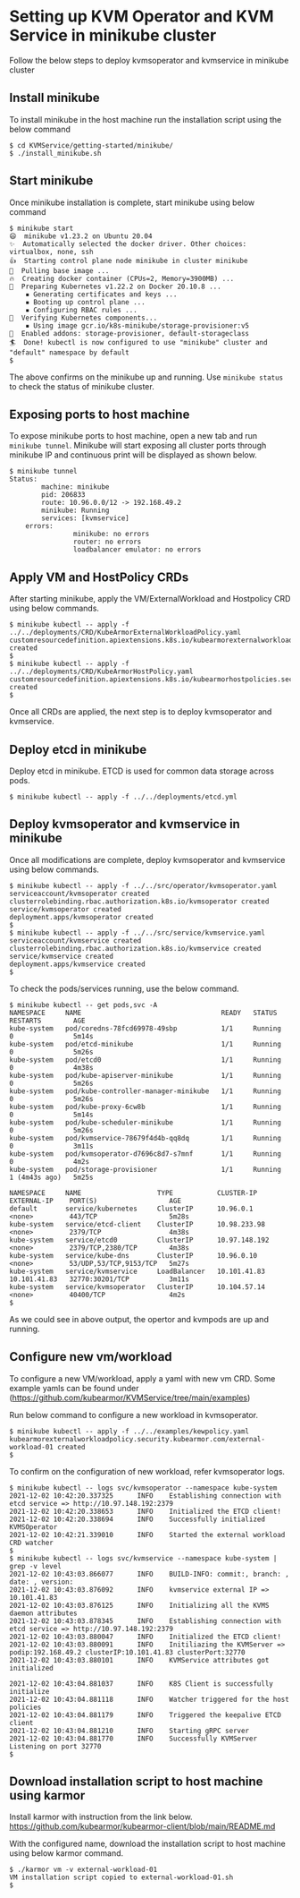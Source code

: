 # Setting up KVM Operator and KVM Service in minikube cluster
Follow the below steps to deploy kvmsoperator and kvmservice in minikube cluster

## Install minikube
To install minikube in the host machine run the installation script using the below command

```
$ cd KVMService/getting-started/minikube/
$ ./install_minikube.sh
```

## Start minikube
Once minikube installation is complete, start minikube using below command

```
$ minikube start
😄  minikube v1.23.2 on Ubuntu 20.04
✨  Automatically selected the docker driver. Other choices: virtualbox, none, ssh
👍  Starting control plane node minikube in cluster minikube
🚜  Pulling base image ...
🔥  Creating docker container (CPUs=2, Memory=3900MB) ...
🐳  Preparing Kubernetes v1.22.2 on Docker 20.10.8 ...
    ▪ Generating certificates and keys ...
    ▪ Booting up control plane ...
    ▪ Configuring RBAC rules ...
🔎  Verifying Kubernetes components...
    ▪ Using image gcr.io/k8s-minikube/storage-provisioner:v5
🌟  Enabled addons: storage-provisioner, default-storageclass
🏄  Done! kubectl is now configured to use "minikube" cluster and "default" namespace by default
$ 
```

The above confirms on the minikube up and running. 
Use `minikube status` to check the status of minikube cluster.

## Exposing ports to host machine
To expose minikube ports to host machine, open a new tab and run `minikube tunnel`.
Minikube will start exposing all cluster ports through minikube IP and continuous print will be displayed as shown below.

```
$ minikube tunnel
Status:
        machine: minikube
        pid: 206833
        route: 10.96.0.0/12 -> 192.168.49.2
        minikube: Running
        services: [kvmservice]
    errors: 
                minikube: no errors
                router: no errors
                loadbalancer emulator: no errors
```

## Apply VM and HostPolicy CRDs
After starting minikube, apply the VM/ExternalWorkload and Hostpolicy CRD using below commands.

```
$ minikube kubectl -- apply -f ../../deployments/CRD/KubeArmorExternalWorkloadPolicy.yaml 
customresourcedefinition.apiextensions.k8s.io/kubearmorexternalworkloads.security.kubearmor.com created
$ 
$ minikube kubectl -- apply -f ../../deployments/CRD/KubeArmorHostPolicy.yaml 
customresourcedefinition.apiextensions.k8s.io/kubearmorhostpolicies.security.kubearmor.com created
$ 
```

Once all CRDs are applied, the next step is to deploy kvmsoperator and kvmservice.

## Deploy etcd in minikube
Deploy etcd in minikube. ETCD is used for common data storage across pods.
```
$ minikube kubectl -- apply -f ../../deployments/etcd.yml
```

## Deploy kvmsoperator and kvmservice in minikube
Once all modifications are complete, deploy kvmsoperator and kvmservice using below commands.
```
$ minikube kubectl -- apply -f ../../src/operator/kvmsoperator.yaml
serviceaccount/kvmsoperator created
clusterrolebinding.rbac.authorization.k8s.io/kvmsoperator created
service/kvmsoperator created
deployment.apps/kvmsoperator created
$ 
$ minikube kubectl -- apply -f ../../src/service/kvmservice.yaml 
serviceaccount/kvmservice created
clusterrolebinding.rbac.authorization.k8s.io/kvmservice created
service/kvmservice created
deployment.apps/kvmservice created
$ 
```

To check the pods/services running, use the below command.
```
$ minikube kubectl -- get pods,svc -A
NAMESPACE     NAME                                   READY   STATUS    RESTARTS        AGE
kube-system   pod/coredns-78fcd69978-49sbp           1/1     Running   0               5m14s
kube-system   pod/etcd-minikube                      1/1     Running   0               5m26s
kube-system   pod/etcd0                              1/1     Running   0               4m38s
kube-system   pod/kube-apiserver-minikube            1/1     Running   0               5m26s
kube-system   pod/kube-controller-manager-minikube   1/1     Running   0               5m26s
kube-system   pod/kube-proxy-6cw8b                   1/1     Running   0               5m14s
kube-system   pod/kube-scheduler-minikube            1/1     Running   0               5m26s
kube-system   pod/kvmservice-78679f4d4b-qq8dq        1/1     Running   0               3m11s
kube-system   pod/kvmsoperator-d7696c8d7-s7mnf       1/1     Running   0               4m2s
kube-system   pod/storage-provisioner                1/1     Running   1 (4m43s ago)   5m25s

NAMESPACE     NAME                   TYPE           CLUSTER-IP      EXTERNAL-IP    PORT(S)                  AGE
default       service/kubernetes     ClusterIP      10.96.0.1       <none>         443/TCP                  5m28s
kube-system   service/etcd-client    ClusterIP      10.98.233.98    <none>         2379/TCP                 4m38s
kube-system   service/etcd0          ClusterIP      10.97.148.192   <none>         2379/TCP,2380/TCP        4m38s
kube-system   service/kube-dns       ClusterIP      10.96.0.10      <none>         53/UDP,53/TCP,9153/TCP   5m27s
kube-system   service/kvmservice     LoadBalancer   10.101.41.83    10.101.41.83   32770:30201/TCP          3m11s
kube-system   service/kvmsoperator   ClusterIP      10.104.57.14    <none>         40400/TCP                4m2s
$ 
```

As we could see in above output, the opertor and kvmpods are up and running.

## Configure new vm/workload
To configure a new VM/workload, apply a yaml with new vm CRD.
Some example yamls can be found under (https://github.com/kubearmor/KVMService/tree/main/examples)

Run below command to configure a new workload in kvmsoperator.
```
$ minikube kubectl -- apply -f ../../examples/kewpolicy.yaml 
kubearmorexternalworkloadpolicy.security.kubearmor.com/external-workload-01 created
$ 
```
To confirm on the configuration of new workload, refer kvmsoperator logs. 
```
$ minikube kubectl -- logs svc/kvmsoperator --namespace kube-system
2021-12-02 10:42:20.337325      INFO    Establishing connection with etcd service => http://10.97.148.192:2379
2021-12-02 10:42:20.338653      INFO    Initialized the ETCD client!
2021-12-02 10:42:20.338694      INFO    Successfully initialized KVMSOperator
2021-12-02 10:42:21.339010      INFO    Started the external workload CRD watcher
$ 
$ minikube kubectl -- logs svc/kvmservice --namespace kube-system | grep -v level
2021-12-02 10:43:03.866077      INFO    BUILD-INFO: commit:, branch: , date: , version: 
2021-12-02 10:43:03.876092      INFO    kvmservice external IP => 10.101.41.83
2021-12-02 10:43:03.876125      INFO    Initializing all the KVMS daemon attributes
2021-12-02 10:43:03.878345      INFO    Establishing connection with etcd service => http://10.97.148.192:2379
2021-12-02 10:43:03.880047      INFO    Initialized the ETCD client!
2021-12-02 10:43:03.880091      INFO    Initiliazing the KVMServer => podip:192.168.49.2 clusterIP:10.101.41.83 clusterPort:32770
2021-12-02 10:43:03.880101      INFO    KVMService attributes got initialized

2021-12-02 10:43:04.881037      INFO    K8S Client is successfully initialize
2021-12-02 10:43:04.881118      INFO    Watcher triggered for the host policies
2021-12-02 10:43:04.881179      INFO    Triggered the keepalive ETCD client
2021-12-02 10:43:04.881210      INFO    Starting gRPC server
2021-12-02 10:43:04.881770      INFO    Successfully KVMServer Listening on port 32770
$ 

```

## Download installation script to host machine using karmor
Install karmor with instruction from the link below.
https://github.com/kubearmor/kubearmor-client/blob/main/README.md

With the configured name, download the installation script to host machine using below karmor command.
```
$ ./karmor vm -v external-workload-01
VM installation script copied to external-workload-01.sh
$ 
```
